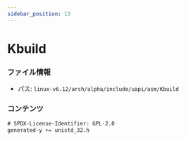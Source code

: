 ```yaml
---
sidebar_position: 13
---
```

# Kbuild

### ファイル情報

- パス: `linux-v6.12/arch/alpha/include/uapi/asm/Kbuild`

### コンテンツ

```txt
# SPDX-License-Identifier: GPL-2.0
generated-y += unistd_32.h

```
